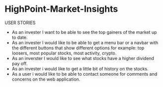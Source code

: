 # HighPoint-Market-Insights
USER STORIES 
* As an invester I want to be able to see the top gainers of the market up to date.
* As an invester I would like to be able to get a menu bar or a navbar with the different buttons that show different options for example: top loosers, most popular stocks, most activity, crypto.
* As an inverster I would like to see what stocks have a higher dividend pay off.
* As an invester i would like to get a little bit of history on the stocks.
* As a user i would like to be able to contact someone for comments and concerns on the web application.
